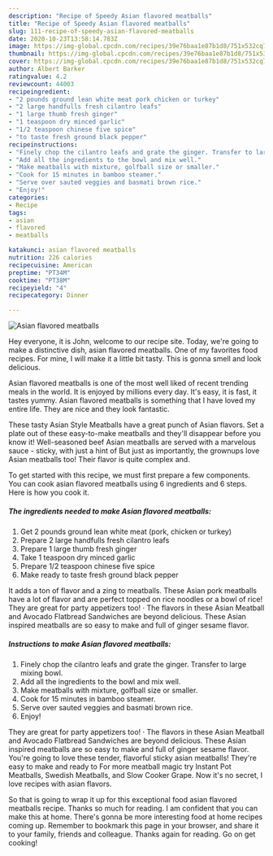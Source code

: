 ```yaml
---
description: "Recipe of Speedy Asian flavored meatballs"
title: "Recipe of Speedy Asian flavored meatballs"
slug: 111-recipe-of-speedy-asian-flavored-meatballs
date: 2020-10-23T13:58:14.783Z
image: https://img-global.cpcdn.com/recipes/39e76baa1e87b1d8/751x532cq70/asian-flavored-meatballs-recipe-main-photo.jpg
thumbnail: https://img-global.cpcdn.com/recipes/39e76baa1e87b1d8/751x532cq70/asian-flavored-meatballs-recipe-main-photo.jpg
cover: https://img-global.cpcdn.com/recipes/39e76baa1e87b1d8/751x532cq70/asian-flavored-meatballs-recipe-main-photo.jpg
author: Albert Barker
ratingvalue: 4.2
reviewcount: 44003
recipeingredient:
- "2 pounds ground lean white meat pork chicken or turkey"
- "2 large handfulls fresh cilantro leafs"
- "1 large thumb fresh ginger"
- "1 teaspoon dry minced garlic"
- "1/2 teaspoon chinese five spice"
- "to taste fresh ground black pepper"
recipeinstructions:
- "Finely chop the cilantro leafs and grate the ginger. Transfer to large mixing bowl."
- "Add all the ingredients to the bowl and mix well."
- "Make meatballs with mixture, golfball size or smaller."
- "Cook for 15 minutes in bamboo steamer."
- "Serve over sauted veggies and basmati brown rice."
- "Enjoy!"
categories:
- Recipe
tags:
- asian
- flavored
- meatballs

katakunci: asian flavored meatballs 
nutrition: 226 calories
recipecuisine: American
preptime: "PT34M"
cooktime: "PT38M"
recipeyield: "4"
recipecategory: Dinner

---
```



![Asian flavored meatballs](https://img-global.cpcdn.com/recipes/39e76baa1e87b1d8/751x532cq70/asian-flavored-meatballs-recipe-main-photo.jpg)

Hey everyone, it is John, welcome to our recipe site. Today, we're going to make a distinctive dish, asian flavored meatballs. One of my favorites food recipes. For mine, I will make it a little bit tasty. This is gonna smell and look delicious.

Asian flavored meatballs is one of the most well liked of recent trending meals in the world. It is enjoyed by millions every day. It's easy, it is fast, it tastes yummy. Asian flavored meatballs is something that I have loved my entire life. They are nice and they look fantastic.

These tasty Asian Style Meatballs have a great punch of Asian flavors. Set a plate out of these easy-to-make meatballs and they&#39;ll disappear before you know it! Well-seasoned beef Asian meatballs are served with a marvelous sauce - sticky, with just a hint of But just as importantly, the grownups love Asian meatballs too! Their flavor is quite complex and.


To get started with this recipe, we must first prepare a few components. You can cook asian flavored meatballs using 6 ingredients and 6 steps. Here is how you cook it.

<!--inarticleads1-->

##### The ingredients needed to make Asian flavored meatballs:

1. Get 2 pounds ground lean white meat (pork, chicken or turkey)
1. Prepare 2 large handfulls fresh cilantro leafs
1. Prepare 1 large thumb fresh ginger
1. Take 1 teaspoon dry minced garlic
1. Prepare 1/2 teaspoon chinese five spice
1. Make ready to taste fresh ground black pepper


It adds a ton of flavor and a zing to meatballs. These Asian pork meatballs have a lot of flavor and are perfect topped on rice noodles or a bowl of rice! They are great for party appetizers too! · The flavors in these Asian Meatball and Avocado Flatbread Sandwiches are beyond delicious. These Asian inspired meatballs are so easy to make and full of ginger sesame flavor. 

<!--inarticleads2-->

##### Instructions to make Asian flavored meatballs:

1. Finely chop the cilantro leafs and grate the ginger. Transfer to large mixing bowl.
1. Add all the ingredients to the bowl and mix well.
1. Make meatballs with mixture, golfball size or smaller.
1. Cook for 15 minutes in bamboo steamer.
1. Serve over sauted veggies and basmati brown rice.
1. Enjoy!


They are great for party appetizers too! · The flavors in these Asian Meatball and Avocado Flatbread Sandwiches are beyond delicious. These Asian inspired meatballs are so easy to make and full of ginger sesame flavor. You&#39;re going to love these tender, flavorful sticky asian meatballs! They&#39;re easy to make and ready to For more meatball magic try Instant Pot Meatballs, Swedish Meatballs, and Slow Cooker Grape. Now it&#39;s no secret, I love recipes with asian flavors. 

So that is going to wrap it up for this exceptional food asian flavored meatballs recipe. Thanks so much for reading. I am confident that you can make this at home. There's gonna be more interesting food at home recipes coming up. Remember to bookmark this page in your browser, and share it to your family, friends and colleague. Thanks again for reading. Go on get cooking!
